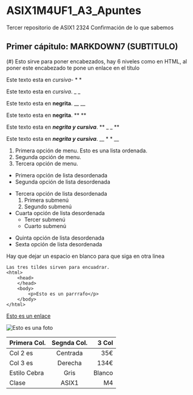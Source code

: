 # ASIX1M4UF1_A3_Apuntes

Tercer repositorio de ASIX1 2324
Confirmación de lo que sabemos

## Primer cápitulo: MARKDOWN7 (SUBTITULO)

(#) Esto sirve para poner encabezados, hay 6 niveles como en HTML, al poner este encabezado te pone un enlace en el título

Este texto esta en *cursiva*- * *

Este texto esta en _cursiva_. _ _

Este texto esta en __negrita__. __ __

Este texto esta en **negrita**. ** **

Este texto esta en **_negrita y cursiva_**. ** _ _ ** 

Este texto esta en __*negrita y cursiva*__. __ * * __

1. Primera opción de menu. Esto es una lista ordenada.
2. Segunda opción de menu.
3. Tercera opción de menu.

* Primera opción de lista desordenada
* Segunda opción de lista desordenada
- Tercera opción de lista desordenada
    1. Primera submenú 
    2. Segundo submenú
- Cuarta opción de lista desordenada
    * Tercer submenú
    * Cuarto submenú
+ Quinta opción de lista desordenada
+ Sexta opción de lista desordenada

Hay que dejar un espacio en blanco para que siga en otra linea 

``` 
Las tres tildes sirven para encuadrar.
<html>
    <head> 
    </head>
    <body>
        <p>Esto es un parrrafo</p>
    </body>
</html>
```

[Esto es un enlace](https://www.google.com/url?sa=i&url=https%3A%2F%2Finhispania.com%2Fes%2F15-formas-de-decir-si-sin-decir-si%2F&psig=AOvVaw19IUwh4EM0mAYLZhS421Tp&ust=1696059558183000&source=images&cd=vfe&opi=89978449&ved=0CA8QjRxqFwoTCOik266oz4EDFQAAAAAdAAAAABAD "Enlace a si")

![Esto es una foto](https://inhispania.com/wp-content/uploads/2021/05/1.jpg "Esto es un foton de si")

|Primera Col.|Segnda Col.|3 Col|
|---------------|:------------:|---------:|
|Col 2 es|Centrada|35€|
|Col 3 es|Derecha|134€|
|Estilo Cebra|Gris|Blanco|
|Clase|ASIX1|M4|